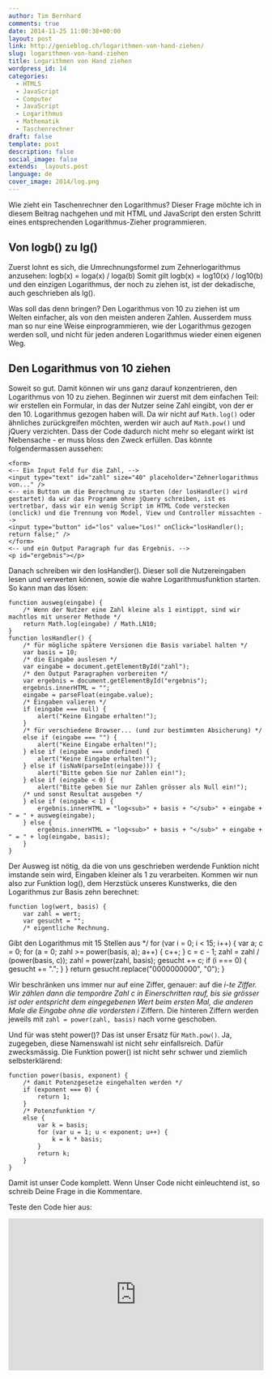 ```yaml
---
author: Tim Bernhard
comments: true
date: 2014-11-25 11:00:38+00:00
layout: post
link: http://genieblog.ch/logarithmen-von-hand-ziehen/
slug: logarithmen-von-hand-ziehen
title: Logarithmen von Hand ziehen
wordpress_id: 14
categories:
  - HTML5
  - JavaScript
  - Computer
  - JavaScript
  - Logarithmus
  - Mathematik
  - Taschenrechner
draft: false
template: post
description: false
social_image: false
extends: _layouts.post
language: de
cover_image: 2014/log.png
---
```


Wie zieht ein Taschenrechner den Logarithmus? Dieser Frage möchte ich in diesem Beitrag nachgehen und mit HTML und JavaScript den ersten Schritt eines entsprechenden Logarithmus-Zieher programmieren.

## Von logb() zu lg()

Zuerst lohnt es sich, die Umrechnungsformel zum Zehnerlogarithmus anzusehen: logb(x) = loga(x) / loga(b)
Somit gilt logb(x) = log10(x) / log10(b) und den einzigen Logarithmus, der noch zu ziehen ist, ist der dekadische, auch geschrieben als lg().

Was soll das denn bringen? Den Logarithmus von 10 zu ziehen ist um Welten einfacher, als von den meisten anderen Zahlen.
Ausserdem muss man so nur eine Weise einprogrammieren, wie der Logarithmus gezogen werden soll, und nicht für jeden anderen Logarithmus wieder einen eigenen Weg.

## Den Logarithmus von 10 ziehen

Soweit so gut.
Damit können wir uns ganz darauf konzentrieren, den Logarithmus von 10 zu ziehen.
Beginnen wir zuerst mit dem einfachen Teil: wir erstellen ein Formular, in das der Nutzer seine Zahl eingibt, von der er den 10. Logarithmus gezogen haben will.
Da wir nicht auf `Math.log()` oder ähnliches zurückgreifen möchten, werden wir auch auf `Math.pow()` und jQuery verzichten.
Dass der Code dadurch nicht mehr so elegant wirkt ist Nebensache - er muss bloss den Zweck erfüllen.
Das könnte folgendermassen aussehen:

    
    <form> 
    <-- Ein Input Feld fur die Zahl, --> 
    <input type="text" id="zahl" size="40" placeholder="Zehnerlogarithmus von..." /> 
    <-- ein Button um die Berechnung zu starten (der losHandler() wird gestartet) da wir das Programm ohne jQuery schreiben, ist es vertretbar, dass wir ein wenig Script im HTML Code verstecken (onclick) und die Trennung von Model, View und Controller missachten --> 
    <input type="button" id="los" value="Los!" onClick="losHandler(); return false;" /> 
    </form>
    <-- und ein Output Paragraph fur das Ergebnis. --> 
    <p id="ergebnis"></p>

Danach schreiben wir den losHandler(). Dieser soll die Nutzereingaben lesen und verwerten können, sowie die wahre Logarithmusfunktion starten.
So kann man das lösen:

    
    function ausweg(eingabe) {
        /* Wenn der Nutzer eine Zahl kleine als 1 eintippt, sind wir machtlos mit unserer Methode */
        return Math.log(eingabe) / Math.LN10;
    }
    function losHandler() {
        /* für mögliche spätere Versionen die Basis variabel halten */
        var basis = 10;
        /* die Eingabe auslesen */
        var eingabe = document.getElementById("zahl");
        /* den Output Paragraphen vorbereiten */
        var ergebnis = document.getElementById("ergebnis");
        ergebnis.innerHTML = "";
        eingabe = parseFloat(eingabe.value);
        /* Eingaben valieren */
        if (eingabe === null) {
            alert("Keine Eingabe erhalten!");
        }
        /* für verschiedene Browser... (und zur bestimmten Absicherung) */
        else if (eingabe === "") {
            alert("Keine Eingabe erhalten!");
        } else if (eingabe === undefined) {
            alert("Keine Eingabe erhalten!");
        } else if (isNaN(parseInt(eingabe))) {
            alert("Bitte geben Sie nur Zahlen ein!");
        } else if (eingabe < 0) {
            alert("Bitte geben Sie nur Zahlen grösser als Null ein!");
        /* und sonst Resultat ausgeben */
        } else if (eingabe < 1) {
            ergebnis.innerHTML = "log<sub>" + basis + "</sub>" + eingabe + " = " + ausweg(eingabe);
        } else {
            ergebnis.innerHTML = "log<sub>" + basis + "</sub>" + eingabe + " = " + log(eingabe, basis);
        }
    }

Der Ausweg ist nötig, da die von uns geschrieben werdende Funktion nicht imstande sein wird, Eingaben kleiner als 1 zu verarbeiten.
Kommen wir nun also zur Funktion log(), dem Herzstück unseres Kunstwerks, die den Logarithmus zur Basis zehn berechnet:

    
    function log(wert, basis) {
        var zahl = wert;
        var gesucht = "";
        /* eigentliche Rechnung.
Gibt den Logarithmus mit 15 Stellen aus */
        for (var i = 0; i < 15; i++) {
            var a; c = 0;
            for (a = 0; zahl >= power(basis, a); a++) {
                c++;
            }
            c = c - 1;
            zahl = zahl / (power(basis, c));
            zahl = power(zahl, basis);
            gesucht += c;
            if (i === 0) {
                gesucht += ".";
            }
        }
        return gesucht.replace("0000000000", "0");
    }

Wir beschränken uns immer nur auf eine Ziffer, genauer: auf die _i-_te Ziffer.
Wir zählen dann die temporäre Zahl c in Einerschritten rauf, bis sie grösser ist oder entspricht dem eingegebenen Wert beim ersten Mal, die anderen Male die Eingabe ohne die vordersten_ i_ Ziffern.
Die hinteren Ziffern werden jeweils mit `zahl = power(zahl, basis)` nach vorne geschoben.

Und für was steht power()? Das ist unser Ersatz für `Math.pow()`. Ja, zugegeben, diese Namenswahl ist nicht sehr einfallsreich.
Dafür zwecksmässig.
Die Funktion power() ist nicht sehr schwer und ziemlich selbsterklärend:

    
    function power(basis, exponent) {
        /* damit Potenzgesetze eingehalten werden */
        if (exponent === 0) {
            return 1;
        }
        /* Potenzfunktion */
        else {
            var k = basis;
            for (var u = 1; u < exponent; u++) {
                k = k * basis;
            }
            return k;
        }
    }

Damit ist unser Code komplett.
Wenn Unser Code nicht einleuchtend ist, so schreib Deine Frage in die Kommentare.

Teste den Code hier aus:
<iframe src="http://jsfiddle.net/BernhardWebstudio/vx7m21nd/16/embedded/result,js,html" allowfullscreen="allowfullscreen" width="100%" height="300" frameborder="0"></iframe>
